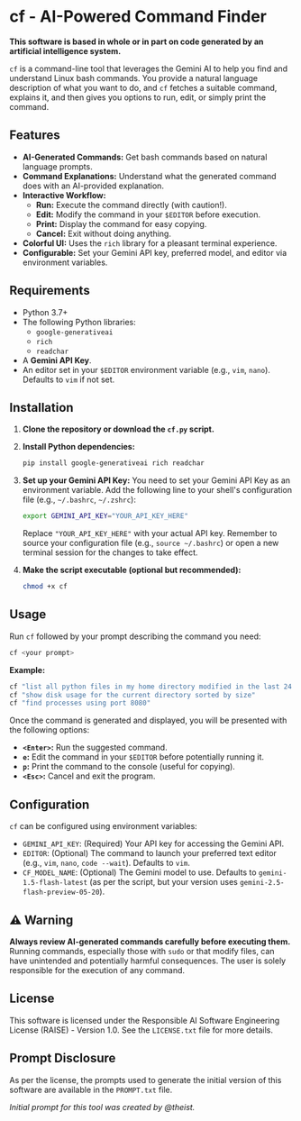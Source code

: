 # cf - AI-Powered Command Finder

**This software is based in whole or in part on code generated by an artificial intelligence system.**

`cf` is a command-line tool that leverages the Gemini AI to help you find and understand Linux bash commands. You provide a natural language description of what you want to do, and `cf` fetches a suitable command, explains it, and then gives you options to run, edit, or simply print the command.

## Features

*   **AI-Generated Commands:** Get bash commands based on natural language prompts.
*   **Command Explanations:** Understand what the generated command does with an AI-provided explanation.
*   **Interactive Workflow:**
    *   **Run:** Execute the command directly (with caution!).
    *   **Edit:** Modify the command in your `$EDITOR` before execution.
    *   **Print:** Display the command for easy copying.
    *   **Cancel:** Exit without doing anything.
*   **Colorful UI:** Uses the `rich` library for a pleasant terminal experience.
*   **Configurable:** Set your Gemini API key, preferred model, and editor via environment variables.

## Requirements

*   Python 3.7+
*   The following Python libraries:
    *   `google-generativeai`
    *   `rich`
    *   `readchar`
*   A **Gemini API Key**.
*   An editor set in your `$EDITOR` environment variable (e.g., `vim`, `nano`). Defaults to `vim` if not set.

## Installation

1.  **Clone the repository or download the `cf.py` script.**

2.  **Install Python dependencies:**
    ```bash
    pip install google-generativeai rich readchar
    ```

3.  **Set up your Gemini API Key:**
    You need to set your Gemini API Key as an environment variable. Add the following line to your shell's configuration file (e.g., `~/.bashrc`, `~/.zshrc`):
    ```bash
    export GEMINI_API_KEY="YOUR_API_KEY_HERE"
    ```
    Replace `"YOUR_API_KEY_HERE"` with your actual API key. Remember to source your configuration file (e.g., `source ~/.bashrc`) or open a new terminal session for the changes to take effect.

4.  **Make the script executable (optional but recommended):**
    ```bash
    chmod +x cf
    ```

## Usage

Run `cf` followed by your prompt describing the command you need:

```bash
cf <your prompt>
```

**Example:**

```bash
cf "list all python files in my home directory modified in the last 24 hours"
cf "show disk usage for the current directory sorted by size"
cf "find processes using port 8080"
```

Once the command is generated and displayed, you will be presented with the following options:

*   **`<Enter>`:** Run the suggested command.
*   **`e`:** Edit the command in your `$EDITOR` before potentially running it.
*   **`p`:** Print the command to the console (useful for copying).
*   **`<Esc>`:** Cancel and exit the program.

## Configuration

`cf` can be configured using environment variables:

*   `GEMINI_API_KEY`: (Required) Your API key for accessing the Gemini API.
*   `EDITOR`: (Optional) The command to launch your preferred text editor (e.g., `vim`, `nano`, `code --wait`). Defaults to `vim`.
*   `CF_MODEL_NAME`: (Optional) The Gemini model to use. Defaults to `gemini-1.5-flash-latest` (as per the script, but your version uses `gemini-2.5-flash-preview-05-20`).


## ⚠️ Warning

**Always review AI-generated commands carefully before executing them.** Running commands, especially those with `sudo` or that modify files, can have unintended and potentially harmful consequences. The user is solely responsible for the execution of any command.

## License

This software is licensed under the Responsible AI Software Engineering License (RAISE) - Version 1.0. See the `LICENSE.txt` file for more details.

## Prompt Disclosure

As per the license, the prompts used to generate the initial version of this software are available in the `PROMPT.txt` file.


*Initial prompt for this tool was created by @theist.*
